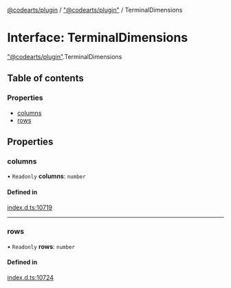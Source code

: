 [@codearts/plugin](../README.md) / ["@codearts/plugin"](../modules/_codearts_plugin_.md) / TerminalDimensions

# Interface: TerminalDimensions

["@codearts/plugin"](../modules/_codearts_plugin_.md).TerminalDimensions

## Table of contents

### Properties

- [columns](codearts_plugin_.TerminalDimensions.md#columns)
- [rows](codearts_plugin_.TerminalDimensions.md#rows)

## Properties

### columns

• `Readonly` **columns**: `number`

#### Defined in

[index.d.ts:10719](https://github.com/huaweicloud/cloudide-plugin-api/blob/84e382d/index.d.ts#L10719)

___

### rows

• `Readonly` **rows**: `number`

#### Defined in

[index.d.ts:10724](https://github.com/huaweicloud/cloudide-plugin-api/blob/84e382d/index.d.ts#L10724)
